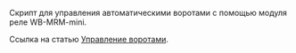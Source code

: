 <p>Скрипт для управления автоматическими воротами с помощью модуля реле WB-MRM-mini.</p>

<p>Ссылка на статью <a href="https://wirenboard.com/ru/pages/gate_control/" >Управление воротами</a>.</p>
